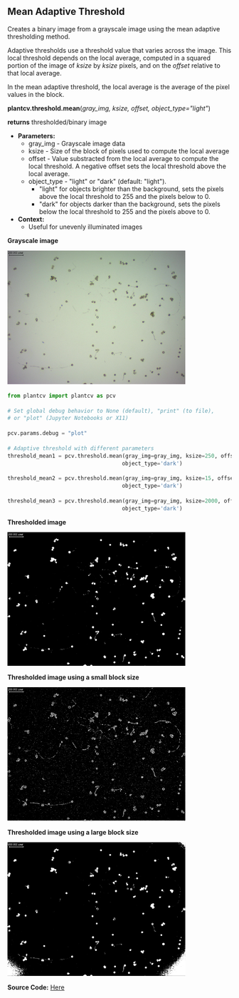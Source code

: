 ## Mean Adaptive Threshold

Creates a binary image from a grayscale image using the mean adaptive thresholding method.

Adaptive thresholds use a threshold value that varies across the image.
This local threshold depends on the local average, computed in a squared portion of the image of
*ksize* by *ksize* pixels, and on the *offset* relative to that local average.

In the mean adaptive threshold, the local average is the average of the pixel values in the block.

**plantcv.threshold.mean**(*gray_img, ksize, offset, object_type="light"*)

**returns** thresholded/binary image

- **Parameters:**
    - gray_img - Grayscale image data
    - ksize - Size of the block of pixels used to compute the local average
    - offset - Value substracted from the local average to compute the local threshold.
    A negative offset sets the local threshold above the local average.
    - object_type - "light" or "dark" (default: "light").
      - "light" for objects brighter than the background, sets the pixels above
      the local threshold to 255 and the pixels below to 0.
      - "dark" for objects darker than the background, sets the pixels below the
      local threshold to 255 and the pixels above to 0.
- **Context:**
    - Useful for unevenly illuminated images


**Grayscale image**

![Screenshot](img/documentation_images/adaptive_threshold/pollen_grains.png)

```python
from plantcv import plantcv as pcv

# Set global debug behavior to None (default), "print" (to file),
# or "plot" (Jupyter Notebooks or X11)

pcv.params.debug = "plot"

# Adaptive threshold with different parameters
threshold_mean1 = pcv.threshold.mean(gray_img=gray_img, ksize=250, offset=25,
                                    object_type='dark')

threshold_mean2 = pcv.threshold.mean(gray_img=gray_img, ksize=15, offset=5,
                                    object_type='dark')

threshold_mean3 = pcv.threshold.mean(gray_img=gray_img, ksize=2000, offset=25,
                                    object_type='dark')
```

**Thresholded image**

![Screenshot](img/documentation_images/adaptive_threshold/pollen_grains_adaptive_mean_250-25_scaled.png)

**Thresholded image using a small block size**

![Screenshot](img/documentation_images/adaptive_threshold/pollen_grains_adaptive_mean_15-5_scaled.png)

**Thresholded image using a large block size**

![Screenshot](img/documentation_images/adaptive_threshold/pollen_grains_adaptive_mean_2000-25_scaled.png)

**Source Code:** [Here](https://github.com/danforthcenter/plantcv/blob/main/plantcv/plantcv/threshold/threshold_methods.py)
